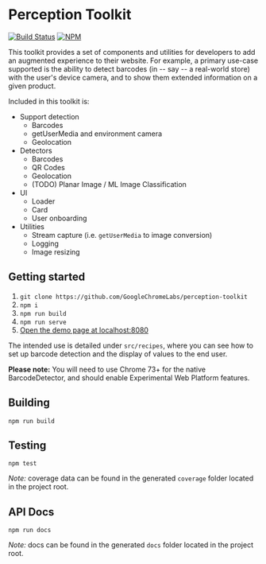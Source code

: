 # Perception Toolkit

 [![Build Status](https://api.travis-ci.org/GoogleChromeLabs/perception-toolkit.svg?branch=master)](https://travis-ci.org/GoogleChromeLabs/perception-toolkit)
 [![NPM](https://img.shields.io/npm/v/perception-toolkit.svg)](https://www.npmjs.com/package/perception-toolkit)

This toolkit provides a set of components and utilities for developers to add an
augmented experience to their website. For example, a primary use-case supported
is the ability to detect barcodes (in -- say -- a real-world store) with the
user's device camera, and to show them extended information on a given product.

Included in this toolkit is:

* Support detection
  * Barcodes
  * getUserMedia and environment camera
  * Geolocation
* Detectors
  * Barcodes
  * QR Codes
  * Geolocation
  * (TODO) Planar Image / ML Image Classification
* UI
  * Loader
  * Card
  * User onboarding
* Utilities
  * Stream capture (i.e. `getUserMedia` to image conversion)
  * Logging
  * Image resizing

## Getting started

1. `git clone https://github.com/GoogleChromeLabs/perception-toolkit`
1. `npm i`
1. `npm run build`
1. `npm run serve`
1. [Open the demo page at localhost:8080](http://localhost:8080)

The intended use is detailed under `src/recipes`, where you can see how to set
up barcode detection and the display of values to the end user.

**Please note:** You will need to use Chrome 73+ for the native BarcodeDetector,
and should enable Experimental Web Platform features.

## Building

`npm run build`

## Testing

`npm test`

_Note:_ coverage data can be found in the generated `coverage` folder located in
the project root.

## API Docs

`npm run docs`

_Note:_ docs can be found in the generated `docs` folder located in
the project root.
